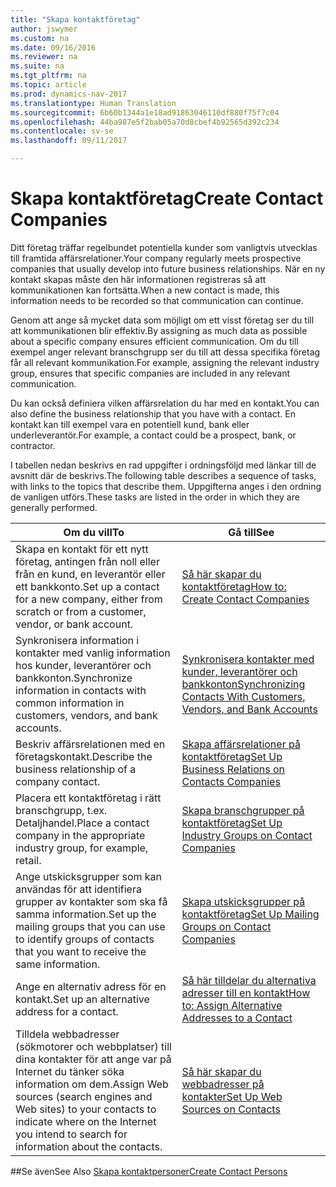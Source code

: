 ```yaml
---
title: "Skapa kontaktföretag"
author: jswymer
ms.custom: na
ms.date: 09/16/2016
ms.reviewer: na
ms.suite: na
ms.tgt_pltfrm: na
ms.topic: article
ms.prod: dynamics-nav-2017
ms.translationtype: Human Translation
ms.sourcegitcommit: 6b60b1344a1e18ad91863046110df880f75f7c04
ms.openlocfilehash: 44ba987e5f2bab05a70d8cbef4b92565d392c234
ms.contentlocale: sv-se
ms.lasthandoff: 09/11/2017

---
```

# <a name="create-contact-companies"></a><span data-ttu-id="e9b40-102">Skapa kontaktföretag</span><span class="sxs-lookup"><span data-stu-id="e9b40-102">Create Contact Companies</span></span>
<span data-ttu-id="e9b40-103">Ditt företag träffar regelbundet potentiella kunder som vanligtvis utvecklas till framtida affärsrelationer.</span><span class="sxs-lookup"><span data-stu-id="e9b40-103">Your company regularly meets prospective companies that usually develop into future business relationships.</span></span> <span data-ttu-id="e9b40-104">När en ny kontakt skapas måste den här informationen registreras så att kommunikationen kan fortsätta.</span><span class="sxs-lookup"><span data-stu-id="e9b40-104">When a new contact is made, this information needs to be recorded so that communication can continue.</span></span>

<span data-ttu-id="e9b40-105">Genom att ange så mycket data som möjligt om ett visst företag ser du till att kommunikationen blir effektiv.</span><span class="sxs-lookup"><span data-stu-id="e9b40-105">By assigning as much data as possible about a specific company ensures efficient communication.</span></span> <span data-ttu-id="e9b40-106">Om du till exempel anger relevant branschgrupp ser du till att dessa specifika företag får all relevant kommunikation.</span><span class="sxs-lookup"><span data-stu-id="e9b40-106">For example, assigning the relevant industry group, ensures that specific companies are included in any relevant communication.</span></span>

<span data-ttu-id="e9b40-107">Du kan också definiera vilken affärsrelation du har med en kontakt.</span><span class="sxs-lookup"><span data-stu-id="e9b40-107">You can also define the business relationship that you have with a contact.</span></span> <span data-ttu-id="e9b40-108">En kontakt kan till exempel vara en potentiell kund, bank eller underleverantör.</span><span class="sxs-lookup"><span data-stu-id="e9b40-108">For example, a contact could be a prospect, bank, or contractor.</span></span>

<span data-ttu-id="e9b40-109">I tabellen nedan beskrivs en rad uppgifter i ordningsföljd med länkar till de avsnitt där de beskrivs.</span><span class="sxs-lookup"><span data-stu-id="e9b40-109">The following table describes a sequence of tasks, with links to the topics that describe them.</span></span> <span data-ttu-id="e9b40-110">Uppgifterna anges i den ordning de vanligen utförs.</span><span class="sxs-lookup"><span data-stu-id="e9b40-110">These tasks are listed in the order in which they are generally performed.</span></span>

|<span data-ttu-id="e9b40-111">Om du vill</span><span class="sxs-lookup"><span data-stu-id="e9b40-111">To</span></span> |<span data-ttu-id="e9b40-112">Gå till</span><span class="sxs-lookup"><span data-stu-id="e9b40-112">See</span></span> |
|---|----|
|<span data-ttu-id="e9b40-113">Skapa en kontakt för ett nytt företag, antingen från noll eller från en kund, en leverantör eller ett bankkonto.</span><span class="sxs-lookup"><span data-stu-id="e9b40-113">Set up a contact for a new company, either from scratch or from a customer, vendor, or bank account.</span></span>|[<span data-ttu-id="e9b40-114">Så här skapar du kontaktföretag</span><span class="sxs-lookup"><span data-stu-id="e9b40-114">How to: Create Contact Companies</span></span>](marketing-how-create-contact-companies.md)|
|<span data-ttu-id="e9b40-115">Synkronisera information i kontakter med vanlig information hos kunder, leverantörer och bankkonton.</span><span class="sxs-lookup"><span data-stu-id="e9b40-115">Synchronize information in contacts with common information in customers, vendors, and bank accounts.</span></span>|[<span data-ttu-id="e9b40-116">Synkronisera kontakter med kunder, leverantörer och bankkonton</span><span class="sxs-lookup"><span data-stu-id="e9b40-116">Synchronizing Contacts With Customers, Vendors, and Bank Accounts</span></span>](marketing-synchronize-contacts-customers-vendors-bank-accounts.md)|
|<span data-ttu-id="e9b40-117">Beskriv affärsrelationen med en företagskontakt.</span><span class="sxs-lookup"><span data-stu-id="e9b40-117">Describe the business relationship of a company contact.</span></span>|[<span data-ttu-id="e9b40-118">Skapa affärsrelationer på kontaktföretag</span><span class="sxs-lookup"><span data-stu-id="e9b40-118">Set Up Business Relations on Contacts Companies</span></span>](marketing-business-relations.md)|
|<span data-ttu-id="e9b40-119">Placera ett kontaktföretag i rätt branschgrupp, t.ex. Detaljhandel.</span><span class="sxs-lookup"><span data-stu-id="e9b40-119">Place a contact company in the appropriate industry group, for example, retail.</span></span>|[<span data-ttu-id="e9b40-120">Skapa branschgrupper på kontaktföretag</span><span class="sxs-lookup"><span data-stu-id="e9b40-120">Set Up Industry Groups on Contact Companies</span></span>](marketing-industry-groups.md)|
|<span data-ttu-id="e9b40-121">Ange utskicksgrupper som kan användas för att identifiera grupper av kontakter som ska få samma information.</span><span class="sxs-lookup"><span data-stu-id="e9b40-121">Set up the mailing groups that you can use to identify groups of contacts that you want to receive the same information.</span></span>|[<span data-ttu-id="e9b40-122">Skapa utskicksgrupper på kontaktföretag</span><span class="sxs-lookup"><span data-stu-id="e9b40-122">Set Up Mailing Groups on Contact Companies</span></span>](marketing-mailing-groups.md)|
|<span data-ttu-id="e9b40-123">Ange en alternativ adress för en kontakt.</span><span class="sxs-lookup"><span data-stu-id="e9b40-123">Set up an alternative address for a contact.</span></span>|[<span data-ttu-id="e9b40-124">Så här tilldelar du alternativa adresser till en kontakt</span><span class="sxs-lookup"><span data-stu-id="e9b40-124">How to: Assign Alternative Addresses to a Contact</span></span>](marketing-how-assign-alternative-address.md)|
|<span data-ttu-id="e9b40-125">Tilldela webbadresser (sökmotorer och webbplatser) till dina kontakter för att ange var på Internet du tänker söka information om dem.</span><span class="sxs-lookup"><span data-stu-id="e9b40-125">Assign Web sources (search engines and Web sites) to your contacts to indicate where on the Internet you intend to search for information about the contacts.</span></span>|[<span data-ttu-id="e9b40-126">Så här skapar du webbadresser på kontakter</span><span class="sxs-lookup"><span data-stu-id="e9b40-126">Set Up Web Sources on Contacts</span></span>](marketing-web-sources.md)|

##<a name="see-also"></a><span data-ttu-id="e9b40-127">Se även</span><span class="sxs-lookup"><span data-stu-id="e9b40-127">See Also</span></span>
[<span data-ttu-id="e9b40-128">Skapa kontaktpersoner</span><span class="sxs-lookup"><span data-stu-id="e9b40-128">Create Contact Persons</span></span>](marketing-create-contact-persons.md)

